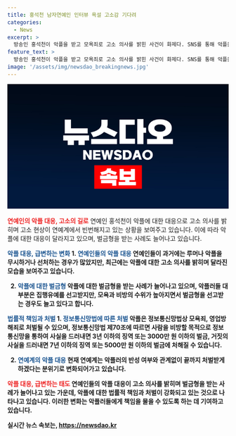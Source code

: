 ```yaml
---
title: 홍석천 남자연예인 인터뷰 욕설 고소감 기다려
categories:
  - News
excerpt: >
  방송인 홍석천이 악플을 받고 모욕죄로 고소 의사를 밝힌 사건이 화제다. SNS를 통해 악플을 공개한 홍석천은 누리꾼에 대한 고소 의사를 밝히며 사안을 공식화했다. 연예계에서는 악플에 대한 태도가 고소로 이어지고 있으며, 악플러들에 대한 엄중한 대응이 요구되고 있다. 또한, 악플에 대한 법적 제재가 점차 강화되고 있어, 악플을 다는 사람들에겐 심각한 결과가 따를 수 있음을 경고하고 있다.
feature_text: >
  방송인 홍석천이 악플을 받고 모욕죄로 고소 의사를 밝힌 사건이 화제다. SNS를 통해 악플을 공개한 홍석천은 누리꾼에 대한 고소 의사를 밝히며 사안을 공식화했다. 연예계에서는 악플에 대한 태도가 고소로 이어지고 있으며, 악플러들에 대한 엄중한 대응이 요구되고 있다. 또한, 악플에 대한 법적 제재가 점차 강화되고 있어, 악플을 다는 사람들에겐 심각한 결과가 따를 수 있음을 경고하고 있다.
image: '/assets/img/newsdao_breakingnews.jpg'
---
```


<p><img src="/assets/img/newsdao_breakingnews.jpg" alt="cryptoinkorea 속보" /></p>

<p><b><span style="color: #ee2323;">연예인의 악플 대응, 고소의 길로</span></b>
연예인 홍석천이 악플에 대한 대응으로 고소 의사를 밝히며 고소 현상이 연예계에서 빈번해지고 있는 상황을 보여주고 있습니다. 이에 따라 악플에 대한 대응이 달라지고 있으며, 벌금형을 받는 사례도 늘어나고 있습니다.</p>

<p><b><span style="color: #1a5490;">악플 대응, 급변하는 변화</span><b>
1. <b><span style="color: #1a5490;">연예인들의 악플 대응</span></b>
연예인들이 과거에는 루머나 악플을 무시하거나 선처하는 경우가 많았지만, 최근에는 악플에 대한 고소 의사를 밝히며 달라진 모습을 보여주고 있습니다.</p>

<ol start="2">
<li><b><span style="color: #1a5490;">악플에 대한 벌금형</span></b>
악플에 대한 벌금형을 받는 사례가 늘어나고 있으며, 악플러들 대부분은 집행유예를 선고받지만, 모욕과 비방의 수위가 높아지면서 벌금형을 선고받는 경우도 늘고 있다고 합니다.</li>
</ol>

<p><b><span style="color: #1a5490;">법률적 책임과 처벌</span></b>
1. <b><span style="color: #1a5490;">정보통신망법에 따른 처벌</span></b>
악플은 정보통신망법상 모욕죄, 영업방해죄로 처벌될 수 있으며, 정보통신망법 제70조에 따르면 사람을 비방할 목적으로 정보통신망을 통하여 사실을 드러내면 3년 이하의 징역 또는 3000만 원 이하의 벌금, 거짓의 사실을 드러내면 7년 이하의 징역 또는 5000만 원 이하의 벌금에 처해질 수 있습니다.</p>

<ol start="2">
<li><b><span style="color: #1a5490;">연예계의 악플 대응</span></b>
현재 연예계는 악플러의 반성 여부와 관계없이 끝까지 처벌받게 하겠다는 분위기로 변화되어가고 있습니다.</li>
</ol>

<p><b><span style="color: #ee2323;">악플 대응, 급변하는 태도</span></b>
연예인들의 악플 대응이 고소 의사를 밝히며 벌금형을 받는 사례가 늘어나고 있는 가운데, 악플에 대한 법률적 책임과 처벌이 강화되고 있는 것으로 나타나고 있습니다. 이러한 변화는 악플러들에게 책임을 물을 수 있도록 하는 데 기여하고 있습니다.</p>
실시간 뉴스 속보는, <a href="https://newsdao.kr" rel="dofollow">https://newsdao.kr</a>


